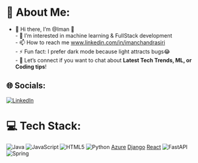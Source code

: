 # 💫 About Me:
- 👋 Hi there, I’m @Iman  🫡<br>- 👀 I’m interested in machine learning & FullStack development <br>- 📫 How to reach me www.linkedin.com/in/imanchandrasiri<br>- ⚡ Fun fact: I prefer dark mode because light attracts bugs😂<br>- 💬 Let’s connect if you want to chat about **Latest Tech Trends, ML, or Coding tips**!


## 🌐 Socials:
[![LinkedIn](https://img.shields.io/badge/LinkedIn-%230077B5.svg?logo=linkedin&logoColor=white)](https://linkedin.com/in/www.linkedin.com/in/imanchandrasiri) 

# 💻 Tech Stack:
![Java](https://img.shields.io/badge/java-%23ED8B00.svg?style=for-the-badge&logo=openjdk&logoColor=white) ![JavaScript](https://img.shields.io/badge/javascript-%23323330.svg?style=for-the-badge&logo=javascript&logoColor=%23F7DF1E)  ![HTML5](https://img.shields.io/badge/html5-%23E34F26.svg?style=for-the-badge&logo=html5&logoColor=white) ![Python](https://img.shields.io/badge/python-3670A0?style=for-the-badge&logo=python&logoColor=ffdd54) [Azure](https://img.shields.io/badge/azure-%230072C6.svg?style=for-the-badge&logo=microsoftazure&logoColor=white) [Django](https://img.shields.io/badge/django-%23092E20.svg?style=for-the-badge&logo=django&logoColor=white) [React](https://img.shields.io/badge/react-%2320232a.svg?style=for-the-badge&logo=react&logoColor=%2361DAFB) ![FastAPI](https://img.shields.io/badge/FastAPI-005571?style=for-the-badge&logo=fastapi) ![Spring](https://img.shields.io/badge/spring-%236DB33F.svg?style=for-the-badge&logo=spring&logoColor=white)


<!-- Proudly created with GPRM ( https://gprm.itsvg.in ) -->
